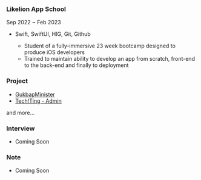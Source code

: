 ### Likelion App School

Sep 2022 ~ Feb 2023

- Swift, SwiftUI, HIG, Git, Github

  - Student of a fully-immersive 23 week bootcamp designed to produce iOS developers
  - Trained to maintain ability to develop an app from scratch, front-end to the back-end and finally to deployment

### Project

- [GukbapMinister](https://github.com/GoodVibeMinister/GukbapMinister)
- [Tech!Ting - Admin](https://github.com/APPSCHOOL1-REPO/big-project-c-admin-ipados)
  
and more...

### Interview

- Coming Soon

### Note

- Coming Soon
